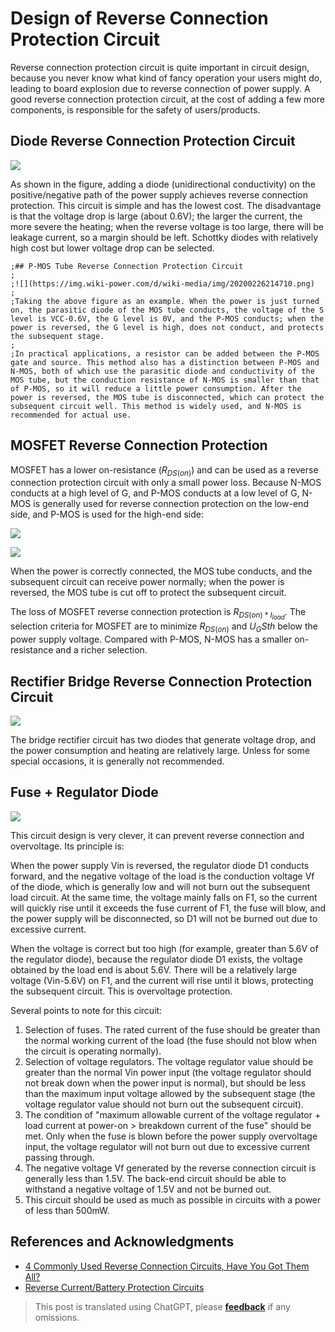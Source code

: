 # Design of Reverse Connection Protection Circuit

Reverse connection protection circuit is quite important in circuit design, because you never know what kind of fancy operation your users might do, leading to board explosion due to reverse connection of power supply. A good reverse connection protection circuit, at the cost of adding a few more components, is responsible for the safety of users/products.

## Diode Reverse Connection Protection Circuit

![](https://img.wiki-power.com/d/wiki-media/img/20211201155111.png)

As shown in the figure, adding a diode (unidirectional conductivity) on the positive/negative path of the power supply achieves reverse connection protection. This circuit is simple and has the lowest cost. The disadvantage is that the voltage drop is large (about 0.6V); the larger the current, the more severe the heating; when the reverse voltage is too large, there will be leakage current, so a margin should be left. Schottky diodes with relatively high cost but lower voltage drop can be selected.

```
;## P-MOS Tube Reverse Connection Protection Circuit
;
;![](https://img.wiki-power.com/d/wiki-media/img/20200226214710.png)
;
;Taking the above figure as an example. When the power is just turned on, the parasitic diode of the MOS tube conducts, the voltage of the S level is VCC-0.6V, the G level is 0V, and the P-MOS conducts; when the power is reversed, the G level is high, does not conduct, and protects the subsequent stage.
;
;In practical applications, a resistor can be added between the P-MOS gate and source. This method also has a distinction between P-MOS and N-MOS, both of which use the parasitic diode and conductivity of the MOS tube, but the conduction resistance of N-MOS is smaller than that of P-MOS, so it will reduce a little power consumption. After the power is reversed, the MOS tube is disconnected, which can protect the subsequent circuit well. This method is widely used, and N-MOS is recommended for actual use.
```

## MOSFET Reverse Connection Protection

MOSFET has a lower on-resistance ($R_{DS(on)}$) and can be used as a reverse connection protection circuit with only a small power loss. Because N-MOS conducts at a high level of G, and P-MOS conducts at a low level of G, N-MOS is generally used for reverse connection protection on the low-end side, and P-MOS is used for the high-end side:

![](https://img.wiki-power.com/d/wiki-media/img/20211201152709.png)

![](https://img.wiki-power.com/d/wiki-media/img/20211201152720.png)

When the power is correctly connected, the MOS tube conducts, and the subsequent circuit can receive power normally; when the power is reversed, the MOS tube is cut off to protect the subsequent circuit.

The loss of MOSFET reverse connection protection is $R_{DS(on) * I_{load}}$. The selection criteria for MOSFET are to minimize $R_{DS(on)}$ and $U_GS{th}$ below the power supply voltage. Compared with P-MOS, N-MOS has a smaller on-resistance and a richer selection.

## Rectifier Bridge Reverse Connection Protection Circuit

![](https://img.wiki-power.com/d/wiki-media/img/20200226220430.png)

The bridge rectifier circuit has two diodes that generate voltage drop, and the power consumption and heating are relatively large. Unless for some special occasions, it is generally not recommended.

## Fuse + Regulator Diode

![](https://img.wiki-power.com/d/wiki-media/img/20200226220653.png)

This circuit design is very clever, it can prevent reverse connection and overvoltage. Its principle is:

When the power supply Vin is reversed, the regulator diode D1 conducts forward, and the negative voltage of the load is the conduction voltage Vf of the diode, which is generally low and will not burn out the subsequent load circuit. At the same time, the voltage mainly falls on F1, so the current will quickly rise until it exceeds the fuse current of F1, the fuse will blow, and the power supply will be disconnected, so D1 will not be burned out due to excessive current.

When the voltage is correct but too high (for example, greater than 5.6V of the regulator diode), because the regulator diode D1 exists, the voltage obtained by the load end is about 5.6V. There will be a relatively large voltage (Vin-5.6V) on F1, and the current will rise until it blows, protecting the subsequent circuit. This is overvoltage protection.

Several points to note for this circuit:

1. Selection of fuses. The rated current of the fuse should be greater than the normal working current of the load (the fuse should not blow when the circuit is operating normally).
2. Selection of voltage regulators. The voltage regulator value should be greater than the normal Vin power input (the voltage regulator should not break down when the power input is normal), but should be less than the maximum input voltage allowed by the subsequent stage (the voltage regulator value should not burn out the subsequent circuit).
3. The condition of "maximum allowable current of the voltage regulator + load current at power-on > breakdown current of the fuse" should be met. Only when the fuse is blown before the power supply overvoltage input, the voltage regulator will not burn out due to excessive current passing through.
4. The negative voltage Vf generated by the reverse connection circuit is generally less than 1.5V. The back-end circuit should be able to withstand a negative voltage of 1.5V and not be burned out.
5. This circuit should be used as much as possible in circuits with a power of less than 500mW.

## References and Acknowledgments

- [4 Commonly Used Reverse Connection Circuits, Have You Got Them All?](https://mp.weixin.qq.com/s?__biz=MzI4NTQ4NTA3NA==&mid=2247488589&idx=1&sn=74aa6b74d214ac69729d64b525740f80&chksm=ebea2530dc9dac26a8e74a9f100e8a809d784ad25e6b21c0c546f56d09ba8ba8dca17549e0f6&mpshare=1&scene=1&srcid=0226oplrUSzm6gc9CByvmgA8&sharer_sharetime=1582713417799&sharer_shareid=57baeb2b96d0cff9b17ac2c15b36602b&key=41c07c1199c0727c4030cc712f41de6d8a0e4db2516999aaa98854f2019a9adfe9a6e2f89a840d15c3ae1c3560f741b592f9b412994ae690bb777310a2b497bfa438831d7bf2da52fc89cc19bbc0d467&ascene=1&uin=MTk5MDUwOTA0Mg%3D%3D&devicetype=Windows+10&version=62080079&lang=zh_CN&exportkey=Azacss9x1N9t3FWOKDTbFKA%3D&pass_ticket=%2B%2Fs5mqUBkUbYMJV1cZ6LLdT4rpwnoGiQAvz1QyQpMhfrKWb9GbpDgnop6Filiqkd)
- [Reverse Current/Battery Protection Circuits](https://www.ti.com/lit/an/slva139/slva139.pdf?ts=1638334707859)

> This post is translated using ChatGPT, please [**feedback**](https://github.com/linyuxuanlin/Wiki_MkDocs/issues/new) if any omissions.
